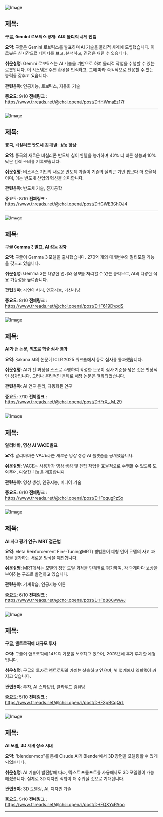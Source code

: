 ![Image](https://scontent-iad3-1.cdninstagram.com/v/t51.71878-15/484099366_655748837301777_8239084101182867852_n.jpg?stp=dst-jpg_e35_tt6&_nc_cat=101&ccb=1-7&_nc_sid=18de74&_nc_ohc=S40p1ZB4aeQQ7kNvgFKGXn9&_nc_oc=AdiTMi-ZJLG8Z5cpGFNPMAR9JZwY7FiorblQPlFFL3L6RKjXBtwQLY1NBMi_wnVorXo&_nc_zt=23&_nc_ht=scontent-iad3-1.cdninstagram.com&edm=ACx9VUEEAAAA&_nc_gid=A9Ii0mRrqwfgNB-rwB0LOjF&oh=00_AYEcUYub1QFf6MQRcuBX0EI0vewFGXg3tHDtRMkBWn8p9Q&oe=67D7C416)

## 제목:
**구글, Gemini 로보틱스 공개: AI의 물리적 세계 진입**

**요약**:
구글은 Gemini 로보틱스를 발표하며 AI 기술을 물리적 세계에 도입했습니다. 이 로봇은 실시간으로 데이터를 보고, 분석하고, 결정을 내릴 수 있습니다.

**쉬운설명**:
Gemini 로보틱스는 AI 기술을 기반으로 하여 물리적 작업을 수행할 수 있는 로봇입니다. 이 시스템은 주변 환경을 인식하고, 그에 따라 즉각적으로 반응할 수 있는 능력을 갖추고 있습니다.

**관련분야**:
인공지능, 로보틱스, 자동화 기술

**중요도**: 9/10
**전체링크** :  https://www.threads.net/@choi.openai/post/DHHWmaEz17f

---

![Image](https://scontent-iad3-1.cdninstagram.com/v/t51.75761-15/484211597_17900841771112832_6095643620154300622_n.jpg?stp=dst-jpg_e35_tt6&_nc_cat=102&ccb=1-7&_nc_sid=18de74&_nc_ohc=kYYJCjRbSh4Q7kNvgHJo4fK&_nc_oc=Adg3AAQvlP27Ve1C92b1SNCa9c29xoS770OTxU4DqHvEWvCkmHx2FWNWMWu11G8SrUo&_nc_zt=23&_nc_ht=scontent-iad3-1.cdninstagram.com&edm=ACx9VUEEAAAA&_nc_gid=A9Ii0mRrqwfgNB-rwB0LOjF&oh=00_AYHeg-5598G6421xeu848j-j7vGj0_rhaLZVgNZfcxKEjQ&oe=67D7DC68)

## 제목:
**중국, 비실리콘 반도체 칩 개발: 성능 향상**

**요약**:
중국의 새로운 비실리콘 반도체 칩이 인텔을 능가하며 40% 더 빠른 성능과 10% 낮은 전력 소비를 기록했습니다.

**쉬운설명**:
비스무스 기반의 새로운 반도체 기술이 기존의 실리콘 기반 칩보다 더 효율적이며, 이는 반도체 산업의 혁신을 의미합니다.

**관련분야**:
반도체 기술, 전자공학

**중요도**: 8/10
**전체링크** :  https://www.threads.net/@choi.openai/post/DHGWE3GhOJ4

---

![Image](https://scontent-iad3-1.cdninstagram.com/v/t51.75761-15/483627546_17900825274112832_5208019957345595308_n.jpg?stp=dst-jpg_e35_tt6&_nc_cat=103&ccb=1-7&_nc_sid=18de74&_nc_ohc=lubuId2ToOsQ7kNvgFwpz1k&_nc_oc=AdjGYnJtOrHBw8gDsLIBwV5rDEEhE6aaKkSCmXXR0_lJpEtk4VY9X5OEzj_SSR5rZbo&_nc_zt=23&_nc_ht=scontent-iad3-2.cdninstagram.com&edm=ACx9VUEEAAAA&_nc_gid=A9Ii0mRrqwfgNB-rwB0LOjF&oh=00_AYEO_jRUl_zeO5OhUpFXt1-xvX7jgRudhYShcUm4e1WlkQ&oe=67D7CB87)

## 제목:
**구글 Gemma 3 발표, AI 성능 강화**

**요약**:
구글이 Gemma 3 모델을 출시했습니다. 270억 개의 매개변수와 멀티모달 기능을 갖추고 있습니다.

**쉬운설명**:
Gemma 3는 다양한 언어와 정보를 처리할 수 있는 능력으로, AI의 다양한 적용 가능성을 높여줍니다.

**관련분야**:
자연어 처리, 인공지능, 머신러닝

**중요도**: 8/10
**전체링크** :  https://www.threads.net/@choi.openai/post/DHF619DvpdS

---

![Image](https://scontent-iad3-1.cdninstagram.com/v/t51.75761-15/483741164_973851734878941_963808886196522154_n.jpg?stp=dst-jpg_e35_tt6&_nc_cat=100&ccb=1-7&_nc_sid=18de74&_nc_ohc=VKPWZxzspd8Q7kNvgF7elKs&_nc_oc=AdjIjQMCemp0hfqyxxRab0s6mHODkQiz0hZmeGBPayM_PKi3Og11MrA6jgH4X-_sVuw&_nc_zt=23&_nc_ht=scontent-iad3-2.cdninstagram.com&edm=ACx9VUEEAAAA&_nc_gid=A9Ii0mRrqwfgNB-rwB0LOjF&oh=00_AYHmrsUIfUOuKygj8yj9lK8noYaZuSbK184pQS6XjpKUcA&oe=67D7CF7F)

## 제목:
**AI가 쓴 논문, 최초로 학술 심사 통과**

**요약**:
Sakana AI의 논문이 ICLR 2025 워크숍에서 동료 심사를 통과했습니다.

**쉬운설명**:
AI가 전 과정을 스스로 수행하여 작성한 논문이 심사 기준을 넘은 것은 인상적인 성과입니다. 그러나 윤리적인 문제로 해당 논문은 철회되었습니다.

**관련분야**:
AI 연구 윤리, 자동화된 연구

**중요도**: 7/10
**전체링크** :  https://www.threads.net/@choi.openai/post/DHFrX_JvL29

---

![Image](https://scontent-iad3-1.cdninstagram.com/v/t51.71878-15/483919873_1728308928105050_919038195809439617_n.jpg?stp=dst-jpg_e35_tt6&_nc_cat=102&ccb=1-7&_nc_sid=18de74&_nc_ohc=-XXqvIJecmoQ7kNvgHqxj_H&_nc_oc=AdiMjwUM76AHcI2AVskq2UmY8FZytyQdXRkJXhIZj3T1C5OBDZnCLxV3dSn3HnacTmc&_nc_zt=23&_nc_ht=scontent-iad3-1.cdninstagram.com&edm=ACx9VUEEAAAA&_nc_gid=A9Ii0mRrqwfgNB-rwB0LOjF&oh=00_AYFsdvxmpW9KCLk5V3jDq99iiUs6wB_LnLliPYIwQGnxrQ&oe=67D7D373)

## 제목:
**알리바바, 영상 AI VACE 발표**

**요약**:
알리바바는 VACE라는 새로운 영상 생성 AI 플랫폼을 공개했습니다.

**쉬운설명**:
VACE는 사용자가 영상 생성 및 편집 작업을 효율적으로 수행할 수 있도록 도와주며, 다양한 기능을 제공합니다.

**관련분야**:
영상 생성, 인공지능, 미디어 기술

**중요도**: 6/10
**전체링크** :  https://www.threads.net/@choi.openai/post/DHFoqugPzSx

---

![Image](https://scontent-iad3-2.cdninstagram.com/v/t51.71878-15/482992951_1353164945890573_5702928061108262173_n.jpg?stp=dst-jpg_e35_tt6&_nc_cat=106&ccb=1-7&_nc_sid=18de74&_nc_ohc=vtT0Q9MlvFcQ7kNvgE7-j7k&_nc_oc=AdjaV_rajO1FC9NADOWx5sN4RIJmD4KaE6pwnahvjRXOhSdJHwGAJtldvfwFyKtHTKw&_nc_zt=23&_nc_ht=scontent-iad3-2.cdninstagram.com&edm=ACx9VUEEAAAA&_nc_gid=A9Ii0mRrqwfgNB-rwB0LOjF&oh=00_AYG-vQ5-ou7jjWzS_rqSP_JKKvBEfXSDZdsEyVyiv-CHeg&oe=67D7C819)

## 제목:
**AI 사고 평가 연구: MRT 접근법**

**요약**:
Meta Reinforcement Fine-Tuning(MRT) 방법론이 대형 언어 모델의 사고 과정을 평가하는 새로운 방식을 제안합니다.

**쉬운설명**:
MRT에서는 모델의 정답 도달 과정을 단계별로 평가하여, 각 단계마다 보상을 부여하는 구조로 발전하고 있습니다.

**관련분야**:
기계학습, 인공지능 이론

**중요도**: 6/10
**전체링크** :  https://www.threads.net/@choi.openai/post/DHFd88CvWAJ

--- 

![Image](https://scontent-iad3-2.cdninstagram.com/v/t51.71878-15/484492953_17900814996112832_4863812274534237185_n.jpg?stp=dst-jpg_e35_tt6&_nc_cat=100&ccb=1-7&_nc_sid=18de74&_nc_ohc=iVCnADhSJAUQ7kNvgFnw6cq&_nc_oc=AdiRdPM0N57KhLvnZ7cWHJyuRyq6jW3ea0i2j4VYPCnnBcqr_LaXx8rRn7Mq4_Ys7VI&_nc_zt=23&_nc_ht=scontent-iad3-2.cdninstagram.com&edm=ACx9VUEEAAAA&_nc_gid=A9Ii0mRrqwfgNB-rwB0LOjF&oh=00_AYEqjRN0_78xMbxAb2ywk_-REtGHaF5r0KxOp9PsPwYZAQ&oe=67D7E077)

## 제목:
**구글, 앤트로픽에 대규모 투자**

**요약**:
구글이 앤트로픽에 14%의 지분을 보유하고 있으며, 2025년에 추가 투자할 예정입니다.

**쉬운설명**:
구글의 투자로 앤트로픽의 가치는 상승하고 있으며, AI 업계에서 영향력이 커지고 있습니다.

**관련분야**:
투자, AI 스타트업, 클라우드 컴퓨팅

**중요도**: 5/10
**전체링크** :  https://www.threads.net/@choi.openai/post/DHF3gBCqQrL

---

![Image](https://scontent-iad3-2.cdninstagram.com/v/t51.71878-15/484209271_17900843821112832_7961183703709066794_n.jpg?stp=dst-jpg_e35_tt6&_nc_cat=129&ccb=1-7&_nc_sid=18de74&_nc_ohc=3ip5Z15vvxAQQ7kNvgdf50R&_nc_oc=AdgUpZmnTSgeKp-CEZ9waB6bEpQICCr23iWcAjQA5vxxtIhgOumJXhp4RzP8DHHft8c&_nc_zt=23&_nc_ht=scontent-iad3-2.cdninstagram.com&edm=ACx9VUEEAAAA&_nc_gid=A9Ii0mRrqwfgNB-rwB0LOjF&oh=00_AYH4O__evLMjZfaq6uSCh_Oh-o_6FzYaBhbm5T8RZd1Vk&oe=67D7D8EB)

## 제목:
**AI 모델, 3D 세계 창조 시대**

**요약**:
"blender-mcp"를 통해 Claude AI가 Blender에서 3D 장면을 모델링할 수 있게 되었습니다.

**쉬운설명**:
AI 기술이 발전함에 따라, 텍스트 프롬프트를 사용해서도 3D 모델링이 가능해졌습니다. 실제로 3D 디자인 작업이 더 쉬워질 것으로 기대됩니다.

**관련분야**:
3D 모델링, AI, 디자인 기술

**중요도**: 5/10
**전체링크** :  https://www.threads.net/@choi.openai/post/DHFQXYoPAoo

---